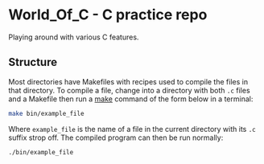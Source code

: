 # World_Of_C - C practice repo

Playing around with various C features.

## Structure

Most directories have Makefiles with recipes used to compile the files in that
directory.
To compile a file, change into a directory with both `.c` files and a Makefile
then run a [make](https://en.wikipedia.org/wiki/Make_(software)) command of the form below in a terminal:

```bash
make bin/example_file
```

Where `example_file` is the name of a file in the current directory with its
`.c` suffix strop off. The compiled program can then be run normally:

```bash
./bin/example_file
```
